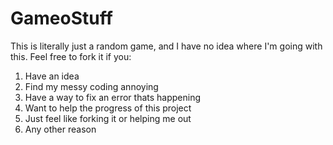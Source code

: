 # GameoStuff
This is literally just a random game, and I have no idea where I'm going with this.
Feel free to fork it if you:
1. Have an idea
2. Find my messy coding annoying
3. Have a way to fix an error thats happening
4. Want to help the progress of this project
5. Just feel like forking it or helping me out
6. Any other reason
